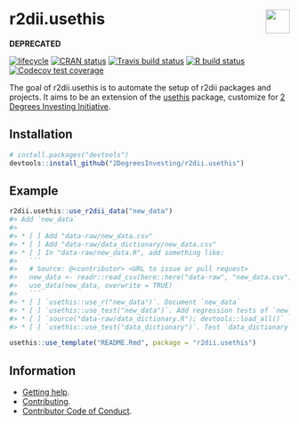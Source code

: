 
<!-- README.md is generated from README.Rmd. Please edit that file -->

# r2dii.usethis <a href='https://github.com/2DegreesInvesting/r2dii.usethis'><img src='https://imgur.com/A5ASZPE.png' align='right' height='43' /></a>

**DEPRECATED**
<!-- badges: start -->

[![lifecycle](https://img.shields.io/badge/lifecycle-experimental-orange.svg)](https://www.tidyverse.org/lifecycle/#experimental)
[![CRAN
status](https://www.r-pkg.org/badges/version/r2dii.usethis)](https://cran.r-project.org/package=r2dii.usethis)
[![Travis build
status](https://travis-ci.org/2DegreesInvesting/r2dii.usethis.svg?branch=master)](https://travis-ci.org/2DegreesInvesting/r2dii.usethis)
[![R build
status](https://github.com/2DegreesInvesting/r2dii.usethis/workflows/R-CMD-check/badge.svg)](https://github.com/2DegreesInvesting/r2dii.usethis/actions)
[![Codecov test
coverage](https://codecov.io/gh/2degreesinvesting/r2dii.usethis/branch/master/graph/badge.svg)](https://codecov.io/gh/2degreesinvesting/r2dii.usethis?branch=master)
<!-- badges: end -->

The goal of r2dii.usethis is to automate the setup of r2dii packages and
projects. It aims to be an extension of the
[usethis](https://usethis.r-lib.org/) package, customize for [2 Degrees
Investing Initiative](https://2degrees-investing.org/).

## Installation

``` r
# install.packages("devtools")
devtools::install_github("2DegreesInvesting/r2dii.usethis")
```

## Example

```` r
r2dii.usethis::use_r2dii_data("new_data")
#> Add `new_data`
#> 
#> * [ ] Add "data-raw/new_data.csv" 
#> * [ ] Add "data-raw/data_dictionary/new_data.csv" 
#> * [ ] In "data-raw/new_data.R", add something like: 
#>   ```
#>   # Source: @<contributor> <URL to issue or pull request>
#>   new_data <- readr::read_csv(here::here("data-raw", "new_data.csv"))
#>   use_data(new_data, overwrite = TRUE)
#>   ```
#> * [ ] `usethis::use_r("new_data")`. Document `new_data` 
#> * [ ] `usethis::use_test("new_data")`. Add regression tests of `new_data` 
#> * [ ] `source("data-raw/data_dictionary.R"); devtools::load_all()` 
#> * [ ] `usethis::use_test("data_dictionary")`. Test `data_dictionary` includes `new_data`
````

``` r
usethis::use_template("README.Rmd", package = "r2dii.usethis")
```

## Information

  - [Getting
    help](https://2degreesinvesting.github.io/.github/SUPPORT.html).
  - [Contributing](https://2degreesinvesting.github.io/.github/CONTRIBUTING.html).
  - [Contributor Code of
    Conduct](https://2degreesinvesting.github.io/.github/CODE_OF_CONDUCT.html).
